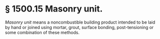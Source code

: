 # § 1500.15   Masonry unit.

*Masonry unit* means a noncombustible building product intended to be laid by hand or joined using mortar, grout, surface bonding, post-tensioning or some combination of these methods.




